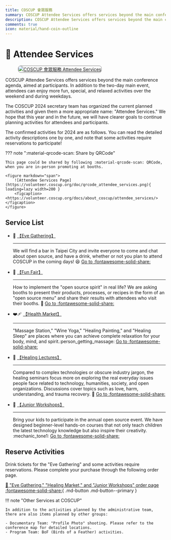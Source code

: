 ```yaml
---
title: COSCUP 會眾服務
summary: COSCUP Attendee Services offers services beyond the main conference agenda, aimed at participants. In addition to the two-day main event, attendees can enjoy more fun, special, and relaxed activities over the weekend and during weekdays.
description: COSCUP Attendee Services offers services beyond the main conference agenda, aimed at participants. In addition to the two-day main event, attendees can enjoy more fun, special, and relaxed activities over the weekend and during weekdays.
comments: true
icon: material/hand-coin-outline
---
```


# :raised_hands: Attendee Services

<figure markdown="span">
    <a href="https://volunteer.coscup.org/img/2024/attendee_services.jpg">
        <img src="https://volunteer.coscup.org/img/2024/attendee_services.jpg"
            alt="COSCUP 會眾服務 Attendee Services" title="COSCUP 會眾服務 Attendee Services"
            style="border-radius: 8px;border:1px solid hsl(0, 0%, 50%);">
    </a>
</figure>

COSCUP Attendee Services offers services beyond the main conference agenda, aimed at participants. In addition to the two-day main event, attendees can enjoy more fun, special, and relaxed activities over the weekend and during weekdays.

The COSCUP 2024 secretary team has organized the current planned activities and given them a more appropriate name: "Attendee Services." We hope that this year and in the future, we will have clearer goals to continue planning activities for attendees and participants.

The confirmed activities for 2024 are as follows. You can read the detailed activity descriptions one by one, and note that some activities require reservations to participate!

??? note ":material-qrcode-scan: Share by QRCode"

    This page could be shared by following :material-qrcode-scan: QRCode, when you are in-person promoting at booths.

    <figure markdown="span">
        ![Attendee Services Page](https://volunteer.coscup.org/doc/qrcode_attendee_services.png){ loading=lazy width=200 }
        <figcaption><https://volunteer.coscup.org/docs/about_coscup/attendee_services/></figcaption>
    </figure>

## Service List

<div class="grid cards" markdown>

-   :beers: [【Eve Gathering】](../eve_gathering/overview.md)

    ---

    We will find a bar in Taipei City and invite everyone to come and chat about open source, and have a drink, whether or not you plan to attend COSCUP in the coming days! :laughing: [Go to :fontawesome-solid-share:](../eve_gathering/overview.md)

-   :department_store: [【Fun Fair】](../fun_fair/overview.md)

    ---

    How to implement the "open source spirit" in real life? We are asking booths to present their products, processes, or recipes in the form of an "open source menu" and share their results with attendees who visit their booths. :ferris_wheel: [Go to :fontawesome-solid-share:](../fun_fair/overview.md)

-   :mending_heart: [【Health Market】](../health_market/overview.md)

    ---

    "Massage Station," "Wine Yoga," "Healing Painting," and "Healing Sleep" are places where you can achieve complete relaxation for your body, mind, and spirit.:person_getting_massage: [Go to :fontawesome-solid-share:](../health_market/overview.md)

-   :gift_heart: [【Healing Lectures】](../healing_lectures/overview.md)

    ---

    Compared to complex technologies or obscure industry jargon, the healing seminars focus more on exploring the real everyday issues people face related to technology, humanities, society, and open organizations. Discussions cover topics such as love, harm, understanding, and trauma recovery. :heart_hands: [Go to :fontawesome-solid-share:](../healing_lectures/overview.md)

-   :playground_slide: [【Junior Workshops】](../junior_workshop/overview.md)

    ---

    Bring your kids to participate in the annual open source event. We have designed beginner-level hands-on courses that not only teach children the latest technology knowledge but also inspire their creativity. :mechanic_tone1: [Go to :fontawesome-solid-share:](../junior_workshop/overview.md)

</div>

## Reserve Activities

Drink tickets for the "Eve Gathering" and some activities require reservations. Please complete your purchase through the following order page.

[:ticket: "Eve Gathering," "Healing Market," and "Junior Workshops" order page :fontawesome-solid-share:](https://ocf.neticrm.tw/civicrm/event/info?reset=1&id=44){ .md-button .md-button--primary }

!!! note "Other Services at COSCUP"

    In addition to the activities planned by the administrative team, there are also items planned by other groups:

    - Documentary Team: "Profile Photo" shooting. Please refer to the conference map for detailed locations.
    - Program Team: BoF (Birds of a Feather) activities.
